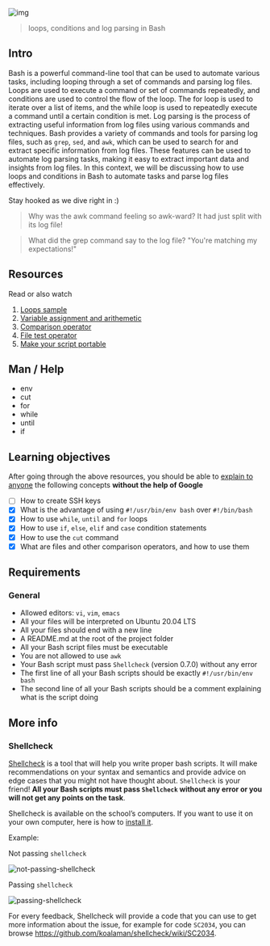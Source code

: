 ![img](https://assets.imaginablefutures.com/media/images/ALX_Logo.max-200x150.png)
> loops, conditions and log parsing in Bash

## Intro
Bash is a powerful command-line tool that can be used to automate various tasks, including looping through a set of commands and parsing log files. Loops are used to execute a command or set of commands repeatedly, and conditions are used to control the flow of the loop. The for loop is used to iterate over a list of items, and the while loop is used to repeatedly execute a command until a certain condition is met. Log parsing is the process of extracting useful information from log files using various commands and techniques. Bash provides a variety of commands and tools for parsing log files, such as ```grep```, ```sed```, and ``awk``, which can be used to search for and extract specific information from log files. These features can be used to automate log parsing tasks, making it easy to extract important data and insights from log files. In this context, we will be discussing how to use loops and conditions in Bash to automate tasks and parse log files effectively. 

Stay hooked as we dive right in :)
> Why was the awk command feeling so awk-ward? It had just split with its log file!

> What did the grep command say to the log file? "You're matching my expectations!"

## Resources
Read or also watch
1. [Loops sample](https://tldp.org/LDP/Bash-Beginners-Guide/html/sect_09_01.html)
2. [Variable assignment and arithemetic](https://tldp.org/LDP/abs/html/ops.html)
3. [Comparison operator](https://tldp.org/LDP/abs/html/comparison-ops.html)
4. [File test operator](https://tldp.org/LDP/abs/html/fto.html)
5. [Make your script portable](https://www.cyberciti.biz/tips/finding-bash-perl-python-portably-using-env.html)

## Man / Help

- env
- cut
- for
- while
- until
- if

## Learning objectives
After going through the above resources, you should be able to [explain to anyone](https://fs.blog/feynman-learning-technique/) the following concepts __without the help of Google__

* [ ] How to create SSH keys
* [X] What is the advantage of using ```#!/usr/bin/env bash``` over ```#!/bin/bash```
* [X] How to use ```while```, ```until``` and ```for``` loops
* [X] How to use ```if```, ```else```, ```elif``` and ```case``` condition statements
* [X] How to use the ```cut``` command
* [X] What are files and other comparison operators, and how to use them

## Requirements
### General 
- Allowed editors: ```vi```, ```vim```, ```emacs```
- All your files will be interpreted on Ubuntu 20.04 LTS
- All your files should end with a new line
- A README.md at the root of the project folder
- All your Bash script files must be executable
- You are not allowed to use ```awk```
- Your Bash script must pass ```Shellcheck``` (version 0.7.0) without any error
- The first line of all your Bash scripts should be exactly ```#!/usr/bin/env bash```
- The second line of all your Bash scripts should be a comment explaining what is the script doing

## More info
### Shellcheck
[Shellcheck](https://github.com/koalaman/shellcheck) is a tool that will help you write proper bash scripts. It will make recommendations on your syntax and semantics and provide advice on edge cases that you might not have thought about. ```Shellcheck``` is your friend! __All your Bash scripts must pass ```Shellcheck``` without any error or you will not get any points on the task__.

Shellcheck is available on the school’s computers. If you want to use it on your own computer, here is how to [install it](https://github.com/koalaman/shellcheck#installing).

Example:

Not passing ```shellcheck```

![not-passing-shellcheck](https://s3.amazonaws.com/intranet-projects-files/holbertonschool-sysadmin_devops/251/Vxotqyj.png)

Passing ```shellcheck```

![passing-shellcheck](https://s3.amazonaws.com/intranet-projects-files/holbertonschool-sysadmin_devops/251/ubHWxDU.png)

For every feedback, Shellcheck will provide a code that you can use to get more information about the issue, for example for code ```SC2034```, you can browse https://github.com/koalaman/shellcheck/wiki/SC2034.